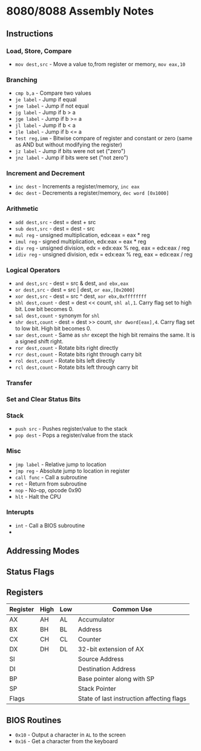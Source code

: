# 8080/8088 Assembly Notes

## Instructions

### Load, Store, Compare

- `mov dest,src` - Move a value to,from register or memory, `mov eax,10`

### Branching

- `cmp b,a` - Compare two values
- `je label` - Jump if equal
- `jne label` - Jump if not equal
- `jg label` - Jump if b > a
- `jge label` - Jump if b >= a
- `jl label` - Jump if b < a
- `jle label` - Jump if b <= a
- `test reg,imm` - Bitwise compare of register and constant or zero (same as AND but without modifying the register)
- `jz label` - Jump if bits were not set ("zero")
- `jnz label` - Jump if bits were set ("not zero")

### Increment and Decrement

- `inc dest` - Increments a register/memory, `inc eax`
- `dec dest` - Decrements a register/memory, `dec word [0x1000]`

### Arithmetic

- `add dest,src` - dest = dest + src
- `sub dest,src` - dest = dest - src
- `mul reg` - unsigned multiplication, edx:eax = eax * reg
- `imul reg` - signed multiplication, edx:eax = eax * reg
- `div reg` - unsigned division, edx = edx:eax % reg, eax = edx:eax / reg
- `idiv reg` - unsigned division, edx = edx:eax % reg, eax = edx:eax / reg

### Logical Operators

- `and dest,src` - dest = src & dest, `and ebx,eax`
- `or dest,src` - dest = src | dest, `or eax,[0x2000]`
- `xor dest,src` - dest = src ^ dest, `xor ebx,0xffffffff`
- `shl dest,count` - dest = dest << count, `shl al,1`. Carry flag set to high bit. Low bit becomes 0.
- `sal dest,count` - synonym for `shl`
- `shr dest,count` - dest = dest >> count, `shr dword[eax],4`. Carry flag set to low bit. High bit becomes 0.
- `sar dest,count` - Same as `shr` except the high bit remains the same. It is a signed shift right.
- `ror dest,count` - Rotate bits right directly
- `rcr dest,count` - Rotate bits right through carry bit
- `rol dest,count` - Rotate bits left directly
- `rcl dest,count` - Rotate bits left through carry bit

### Transfer

### Set and Clear Status Bits

### Stack

- `push src` - Pushes register/value to the stack
- `pop dest` - Pops a register/value from the stack

### Misc

- `jmp label` - Relative jump to location
- `jmp reg` - Absolute jump to location in register
- `call func` - Call a subroutine
- `ret` - Return from subroutine
- `nop` - No-op, opcode 0x90
- `hlt` - Halt the CPU

### Interupts

- `int` - Call a BIOS subroutine
-
## Addressing Modes

## Status Flags

## Registers

| Register | High | Low | Common Use |
| -------- | ---- | --- | ---------- |
| AX       | AH   | AL  | Accumulator |
| BX       | BH   | BL  | Address |
| CX       | CH   | CL  | Counter |
| DX       | DH   | DL  | 32-bit extension of AX |
| SI       |      |     | Source Address |
| DI       |      |     | Destination Address |
| BP       |      |     | Base pointer along with SP |
| SP       |      |     | Stack Pointer |
| Flags    |      |     | State of last instruction affecting flags |

## BIOS Routines

- `0x10` - Output a character in `AL` to the screen
- `0x16` - Get a character from the keyboard